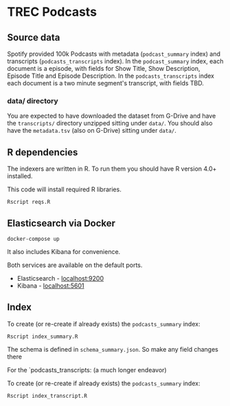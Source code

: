 # TREC Podcasts

## Source data

Spotify provided 100k Podcasts with metadata (`podcast_summary` index) and transcripts (`podcasts_transcripts` index). In the `podcast_summary` index, each document is a episode, with fields for Show Title, Show Description, Episode Title and Episode Description. In the `podcasts_transcripts` index each document is a two minute segment's transcript, with fields TBD.


### data/ directory

You are expected to have downloaded the dataset from G-Drive and have the `transcripts/` directory unzipped sitting under `data/`. You should also have the `metadata.tsv` (also on G-Drive) sitting under `data/`.

## R dependencies

The indexers are written in R. To run them you should have R version 4.0+ installed.

This code will install required R libraries.

```
Rscript reqs.R
```

## Elasticsearch via Docker

```
docker-compose up
```

It also includes Kibana for convenience. 



Both services are available on the default ports.

* Elasticsearch - [localhost:9200](http://localhost:9200)
* Kibana - [localhost:5601](http://localhost:5601)


## Index

To create (or re-create if already exists) the `podcasts_summary` index: 

```
Rscript index_summary.R
```

The schema is defined in `schema_summary.json`. So make any field changes there

For the `podcasts_transcripts: (a much longer endeavor)

To create (or re-create if already exists) the `podcasts_summary` index: 

```
Rscript index_transcript.R
```


